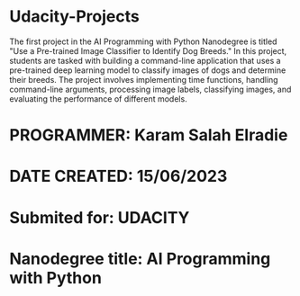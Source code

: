 # Udacity-Projects
The first project in the AI Programming with Python Nanodegree is titled "Use a Pre-trained Image Classifier to Identify Dog Breeds." 
In this project, students are tasked with building a command-line application that uses a pre-trained deep learning model to classify images
of dogs and determine their breeds. The project involves implementing time functions, handling command-line arguments, processing image labels,
classifying images, and evaluating the performance of different models.

# PROGRAMMER: Karam Salah Elradie
# DATE CREATED: 15/06/2023
# Submited for: UDACITY
# Nanodegree title: AI Programming with Python
